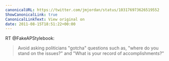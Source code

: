 ```yaml
---
canonicalURL: https://twitter.com/jmjordan/status/103176973626519552
ShowCanonicalLink: true
CanonicalLinkText: View original on
date: 2011-08-15T18:51:22+00:00
---
```

RT @FakeAPStylebook:
> Avoid asking politicians "gotcha" questions such as, "where do you stand on the issues?" and "What is your record of accomplishments?"